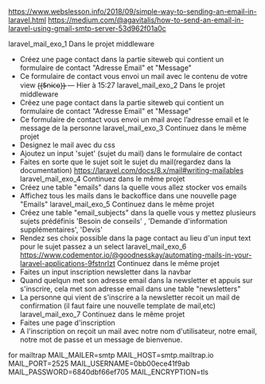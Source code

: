 https://www.webslesson.info/2018/09/simple-way-to-sending-an-email-in-laravel.html
https://medium.com/@agavitalis/how-to-send-an-email-in-laravel-using-gmail-smtp-server-53d962f01a0c


laravel_mail_exo_1
Dans le projet middleware
- Créez une page contact dans la partie siteweb qui contient un formulaire de contact "Adresse Email" et "Message"
- Ce formulaire de contact vous envoi un mail avec le contenu de votre view
{̴{̴$̴n̴i̴c̴o̴}̴}̴ — Hier à 15:27
laravel_mail_exo_2
Dans le projet middleware
- Créez une page contact dans la partie siteweb qui contient un formulaire de contact "Adresse Email" et "Message"
- Ce formulaire de contact vous envoi un mail avec l’adresse email et le message de la personne
laravel_mail_exo_3
Continuez dans le même projet
- Designez le mail avec du css
- Ajoutez un input 'sujet' (sujet du mail) dans le formulaire de contact
- Faites en sorte que le sujet soit le sujet du mail(regardez dans la documentation) https://laravel.com/docs/8.x/mail#writing-mailables
laravel_mail_exo_4
Continuez dans le même projet
- Créez une table "emails" dans la quelle vous allez stocker vos emails
- Affichez tous les mails dans le backoffice dans une nouvelle page "Emails"
laravel_mail_exo_5
Continuez dans le même projet
- Créez une table "email_subjects" dans la quelle vous y mettez plusieurs sujets prédéfinis 'Besoin de conseils' , 'Demande d'information supplémentaires',  'Devis'
- Rendez ses choix possible dans la page contact au lieu d'un input text pour le sujet passez a un select
laravel_mail_exo_6
https://www.codementor.io/@goodnesskay/automating-mails-in-your-laravel-applications-9fstnrlzt
Continuez dans le même projet
- Faites un input inscription newsletter dans la navbar
- Quand quelqun met son adresse email dans la newsletter et appuis sur s'inscrire, cela met son adresse email dans une table "newsletters"
- La personne qui vient de s'inscrire a la newsletter recoit un mail de confirmation (il faut faire une nouvelle template de mail,etc)
laravel_mail_exo_7
Continuez dans le même projet
- Faites une page d'inscription
- A l'inscription on reçoit un mail avec notre nom d'utilisateur, notre email, notre mot de passe et un message de bienvenue.

for mailtrap
MAIL_MAILER=smtp
MAIL_HOST=smtp.mailtrap.io
MAIL_PORT=2525
MAIL_USERNAME=0bb00ece41f9ab
MAIL_PASSWORD=6840dbf66ef705
MAIL_ENCRYPTION=tls